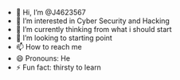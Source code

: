 - 👋 Hi, I’m @J4623567
- 👀 I’m interested in Cyber Security and Hacking
- 🌱 I’m currently thinking from what i should start
- 💞️ I’m looking to starting point
- 📫 How to reach me 
- 😄 Pronouns: He
- ⚡ Fun fact: thirsty to learn

<!---
J4623567/J4623567 is a ✨ special ✨ repository because its `README.md` (this file) appears on your GitHub profile.
You can click the Preview link to take a look at your changes.
--->
